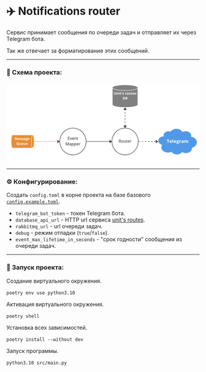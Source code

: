 # ✈️ Notifications router

Сервис принимает сообщения по очереди задач и отправляет их через Telegram бота.

Так же отвечает за форматирование этих сообщений.

---

### 🎨 Схема проекта:

![Design](./docs/img/design.png)

--- 

### ⚙️ Конфигурирование:

Создать `config.toml` в корне проекта на базе базового [`config.example.toml`](./config.example.ini).

- `telegram_bot_token` - токен Telegram бота.
- `database_api_url` - HTTP url сервиса [unit's routes](https://github.com/goretsky-integration/unit-routes-database).
- `rabbitmq_url` - url очереди задач.
- `debug` - режим отладки (`true`/`false`).
- `event_max_lifetime_in_seconds` - "срок годности" сообщения из очереди задач.

---

### 🚀 Запуск проекта:

Создание виртуального окружения.

```shell
poetry env use python3.10
```

Активация виртуального окружения.

```shell
poetry shell
```

Установка всех зависимостей.

```shell
poetry install --without dev
```

Запуск программы.

```shell
python3.10 src/main.py
```